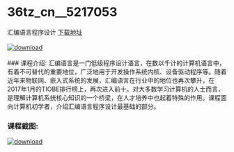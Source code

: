 # 36tz_cn__5217053
汇编语言程序设计
[下载地址](http://www.36tz.cn/article/5217053 "下载地址")
<br/></br>[![download](http://36tz.cn/muke_img/2020_12_2-81-300x170.png "下载地址")](http://www.36tz.cn/article/5217053 "下载地址")
<br/></br>### 课程介绍:
汇编语言是一门低级程序设计语言，在数以千计的计算机语言中，有着不可替代的重要地位，广泛地用于开发操作系统内核、设备驱动程序等。随着近年来物联网、嵌入式系统的发展，汇编语言在行业中的地位也再次攀升，在2017年1月的TIOBE排行榜上，再次进入前十。对大多数学习计算机的人士而言，是理解计算机系统核心知识的一个桥梁，在人才培养中也起着特殊的作用。课程面向计算机初学者，介绍汇编语言程序设计最基础的部分。

### 课程截图:
[![download](http://36tz.cn/muke_img/2020_12_1-91.png "下载地址")](http://www.36tz.cn/article/5217053 "下载地址")
